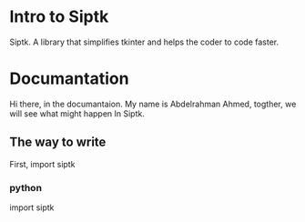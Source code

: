 # Intro to Siptk

Siptk. A library that simplifies tkinter and helps the coder to code faster.

# Documantation

Hi there, in the documantaion. My name is Abdelrahman Ahmed, togther, we will see what might happen In Siptk.

## The way to write
First, import siptk

### python
import siptk
